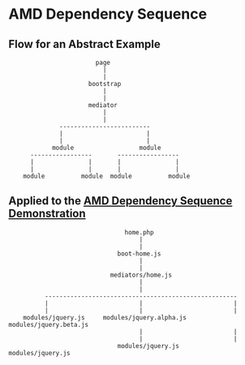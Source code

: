 # AMD Dependency Sequence #

## Flow for an Abstract Example ##

                            page
                              |
                              |
                          bootstrap
                              |
                              |
                          mediator
                              |
                              |
                  -------------------------
                  |                       |                   
                  |                       |                   
                module                  module
          -----------------       -----------------
          |               |       |               |
          |               |       |               |
        module          module  module          module
        
        

## Applied to the [AMD Dependency Sequence Demonstration](../../../amd) ##


                                    home.php
                                        |
                                        |
                                  boot-home.js
                                        |
                                        |
                                mediators/home.js
                                        |
                                        |
              -----------------------------------------------------
              |                         |                         |
              |                         |                         |
        modules/jquery.js     modules/jquery.alpha.js   modules/jquery.beta.js
                                        |                         |
                                        |                         |
                                  modules/jquery.js         modules/jquery.js
        
                           